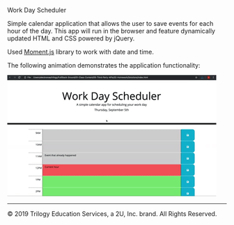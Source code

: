 Work Day Scheduler

Simple calendar application that allows the user to save events for each hour of the day. This app will run in the browser and feature dynamically updated HTML and CSS powered by jQuery.

Used [Moment.js](https://momentjs.com/) library to work with date and time. 


The following animation demonstrates the application functionality:

![day planner demo](./Assets/05-third-party-apis-homework-demo.gif)

- - -
© 2019 Trilogy Education Services, a 2U, Inc. brand. All Rights Reserved.
